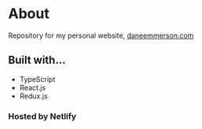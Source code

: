 # About

Repository for my personal website, <a href="daneemmerson.com">daneemmerson.com</a>

## Built with...

- TypeScript
- React.js
- Redux.js

### Hosted by Netlify
